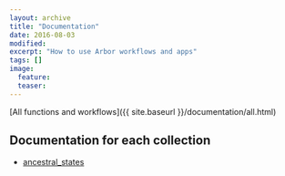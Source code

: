 ```yaml
---
layout: archive
title: "Documentation"
date: 2016-08-03
modified:
excerpt: "How to use Arbor workflows and apps"
tags: []
image:
  feature:
  teaser:
---
```


[All functions and workflows]({{ site.baseurl }}/documentation/all.html)

## Documentation for each collection
- [ancestral_states]({{site.baseurl}}/documentation/ancestral_states.html)
